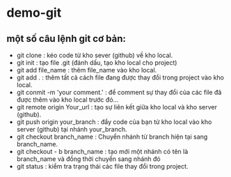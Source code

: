 # demo-git
## một số câu lệnh git cơ bản:
- git clone : kéo code từ kho sever (github) về kho local.
- git init : tạo file .git (đánh dấu, tạo kho local cho project)
- git add file_name : thêm file_name vào kho local.
- git add . : thêm tất cả cách file đang được thay đổi trong project vào kho local.
- git conmit -m 'your comment.' : để comment sự thay đổi của các file đã được thêm vào kho local trước đó...
- git remote origin Your_url : tạo sự liên kết giữa kho local và kho server (github).
- git push origin your_branch : đẩy code của bạn từ kho local vào kho server (github) tại nhánh your_branch.
- git checkout branch_name : Chuyển nhánh từ branch hiện tại sang branch_name.
- git checkout - b branch_name : tạo mới một nhánh có tên là branch_name và đồng thời chuyển sang nhánh đó 
- git status : kiểm tra trạng thái các file thay đổi trong project.